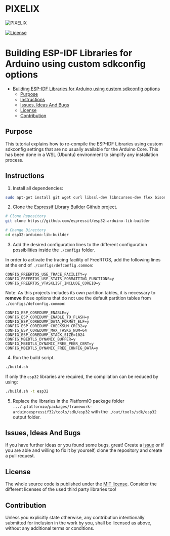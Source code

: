 # PIXELIX <!-- omit in toc -->

![PIXELIX](./images/LogoBlack.png)

[![License](https://img.shields.io/badge/license-MIT-blue.svg)](http://choosealicense.com/licenses/mit/)

# Building ESP-IDF Libraries for Arduino using custom sdkconfig options

- [Building ESP-IDF Libraries for Arduino using custom sdkconfig options](#building-esp-idf-libraries-for-arduino-using-custom-sdkconfig-options)
  - [Purpose](#purpose)
  - [Instructions](#instructions)
  - [Issues, Ideas And Bugs](#issues-ideas-and-bugs)
  - [License](#license)
  - [Contribution](#contribution)

## Purpose

This tutorial explains how to re-compile the ESP-IDF Libraries using custom sdkconfig settings that are no usually available for the Arduino Core.
This has been done in a WSL (Ubuntu) environment to simplify any installation process.

## Instructions

1. Install all dependencies:

``` bash
sudo apt-get install git wget curl libssl-dev libncurses-dev flex bison gperf python python-pip python-setuptools python-serial python-click python-cryptography python-future python-pyparsing python-pyelftools cmake ninja-build ccache jq
```

2. Clone the [Espressif Library Builder](https://github.com/espressif/esp32-arduino-lib-builder) Github project.

``` bash
# Clone Repository
git clone https://github.com/espressif/esp32-arduino-lib-builder

# Change Directory
cd esp32-arduino-lib-builder
```

3. Add the desired configuration lines to the different configuration possibilities inside the `./configs` folder.

In order to activate the tracing facility of FreeRTOS, add the following lines at the end of `./configs/defconfig.common`:

```
CONFIG_FREERTOS_USE_TRACE_FACILITY=y
CONFIG_FREERTOS_USE_STATS_FORMATTING_FUNCTIONS=y
CONFIG_FREERTOS_VTASKLIST_INCLUDE_COREID=y
```

Note:
As this projects includes its own partition tables, it is necessary to **remove** those options that do not use the default partition tables from `./configs/defconfig.common`:

```
CONFIG_ESP_COREDUMP_ENABLE=y
CONFIG_ESP_COREDUMP_ENABLE_TO_FLASH=y
CONFIG_ESP_COREDUMP_DATA_FORMAT_ELF=y
CONFIG_ESP_COREDUMP_CHECKSUM_CRC32=y
CONFIG_ESP_COREDUMP_MAX_TASKS_NUM=64
CONFIG_ESP_COREDUMP_STACK_SIZE=1024
CONFIG_MBEDTLS_DYNAMIC_BUFFER=y
CONFIG_MBEDTLS_DYNAMIC_FREE_PEER_CERT=y
CONFIG_MBEDTLS_DYNAMIC_FREE_CONFIG_DATA=y
```

4. Run the build script.

``` bash
./build.sh
```

If only the `esp32` libraries are required, the compilation can be reduced by using:

``` bash
./build.sh -t esp32
```

5. Replace the libraries in the PlatformIO package folder `.../.platformio/packages/framework-arduinoespressif32/tools/sdk/esp32` with the `./out/tools/sdk/esp32` output folder.

## Issues, Ideas And Bugs

If you have further ideas or you found some bugs, great! Create a [issue](https://github.com/BlueAndi/Pixelix/issues) or if you are able and willing to fix it by yourself, clone the repository and create a pull request.

## License

The whole source code is published under the [MIT license](http://choosealicense.com/licenses/mit/).
Consider the different licenses of the used third party libraries too!

## Contribution

Unless you explicitly state otherwise, any contribution intentionally submitted for inclusion in the work by you, shall be licensed as above, without any
additional terms or conditions.